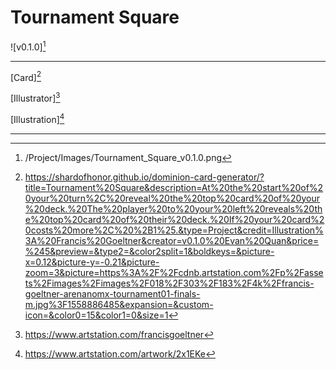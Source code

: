 # Tournament Square

![v0.1.0][^v0.1.0]

---

[Card][^Card]

[Illustrator][^Illustrator]

[Illustration][^Illustration]

---

[^v0.1.0]: /Project/Images/Tournament_Square_v0.1.0.png
[^Card]: https://shardofhonor.github.io/dominion-card-generator/?title=Tournament%20Square&description=At%20the%20start%20of%20your%20turn%2C%20reveal%20the%20top%20card%20of%20your%20deck.%20The%20player%20to%20your%20left%20reveals%20the%20top%20card%20of%20their%20deck.%20If%20your%20card%20costs%20more%2C%20%2B1%25.&type=Project&credit=Illustration%3A%20Francis%20Goeltner&creator=v0.1.0%20Evan%20Quan&price=%245&preview=&type2=&color2split=1&boldkeys=&picture-x=0.12&picture-y=-0.21&picture-zoom=3&picture=https%3A%2F%2Fcdnb.artstation.com%2Fp%2Fassets%2Fimages%2Fimages%2F018%2F303%2F183%2F4k%2Ffrancis-goeltner-arenanomx-tournament01-finals-m.jpg%3F1558886485&expansion=&custom-icon=&color0=15&color1=0&size=1
[^Illustrator]: https://www.artstation.com/francisgoeltner
[^Illustration]: https://www.artstation.com/artwork/2x1EKe
